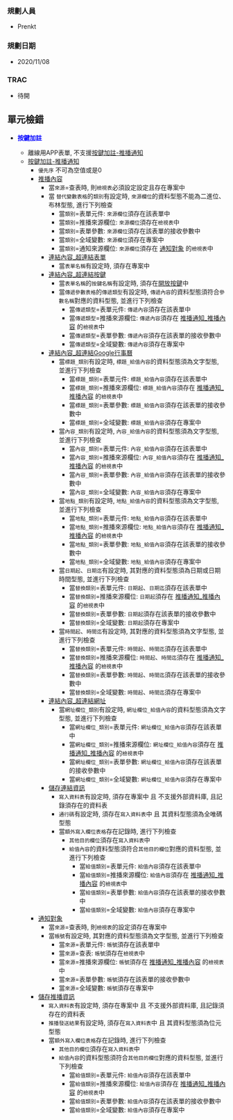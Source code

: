### <div id="user">規劃人員</div>
* Prenkt

### <div id="updatedate">規劃日期</div>
* 2020/11/08

### <div id="trac">TRAC</div>
* 待開


## <div id="unit-detection">單元檢錯</div>
* <p id="fieldbreak1" style="color:blue;font-weight:bold">按鍵加註</p>

    * 離線用APP表單, 不支援[按鍵加註-推播通知][link_MAENotice]
    * [按鍵加註-推播通知][link_MAENotice]
        * `優先序` 不可為空值或是0 
        *  [推播內容][link_MAENotice_fieldbreak3]
            * 當`來源`=查表時, 則`檢視表`必須設定設定且存在專案中
            * 當 `替代變數表格`的`類別`有設定時, `來源欄位`的資料型態不能為二進位、布林型態, 進行下列檢查
                * 當`類別`=表單元件: `來源欄位`須存在該表單中
                * 當`類別`=推播來源欄位: `來源欄位`須存在`檢視表`中
                * 當`類別`=表單參數: `來源欄位`須存在該表單的接收參數中
                * 當`類別`=全域變數: `來源欄位`須存在專案中
                * 當`類別`=通知來源欄位: `來源欄位`須存在 [通知對象][link_MAENotice_fieldbreak4] 的`檢視表`中
            * [連結內容_超連結表單][link_linkform]
                * 當`表單名稱`有設定時, 須存在專案中
            * [連結內容_超連結按鍵][link_linkbutton]
                * 當`表單名稱`的`按鍵名稱`有設定時, 須存在[開放按鍵][link_ExternalCallButton]中
                * 當`傳遞參數表格`的`傳遞類型`有設定時, `傳遞內容`的資料型態須符合`參數名稱`對應的資料型態, 並進行下列檢查
                    * 當`傳遞類型`=表單元件: `傳遞內容`須存在該表單中
                    * 當`傳遞類型`=推播來源欄位: `傳遞內容`須存在 [推播通知_推播內容][link_conentviewno] 的`檢視表`中
                    * 當`傳遞類型`=表單參數: `傳遞內容`須存在該表單的接收參數中
                    * 當`傳遞類型`=全域變數: `傳遞內容`須存在專案中
            * [連結內容_超連結Google行事曆][link_linkgooglecalendar]
                * 當`標題_類別`有設定時, `標題_給值內容`的資料型態須為文字型態, 並進行下列檢查
                    * 當`標題_類別`=表單元件: `標題_給值內容`須存在該表單中
                    * 當`標題_類別`=推播來源欄位: `標題_給值內容`須存在 [推播通知_推播內容][link_conentviewno] 的`檢視表`中
                    * 當`標題_類別`=表單參數: `標題_給值內容`須存在該表單的接收參數中
                    * 當`標題_類別`=全域變數: `標題_給值內容`須存在專案中
                * 當`內容_類別`有設定時, `內容_給值內容`的資料型態須為文字型態, 並進行下列檢查
                    * 當`內容_類別`=表單元件: `內容_給值內容`須存在該表單中
                    * 當`內容_類別`=推播來源欄位: `內容_給值內容`須存在 [推播通知_推播內容][link_conentviewno] 的`檢視表`中
                    * 當`內容_類別`=表單參數: `內容_給值內容`須存在該表單的接收參數中
                    * 當`內容_類別`=全域變數: `內容_給值內容`須存在專案中
                * 當`地點_類別`有設定時, `地點_給值內容`的資料型態須為文字型態, 並進行下列檢查
                    * 當`地點_類別`=表單元件: `地點_給值內容`須存在該表單中
                    * 當`地點_類別`=推播來源欄位: `地點_給值內容`須存在 [推播通知_推播內容][link_conentviewno] 的`檢視表`中
                    * 當`地點_類別`=表單參數: `地點_給值內容`須存在該表單的接收參數中
                    * 當`地點_類別`=全域變數: `地點_給值內容`須存在專案中
                * 當`日期起`、`日期迄`有設定時, 其對應的資料型態須為日期或日期時間型態, 並進行下列檢查
                    * 當`替換類別`=表單元件: `日期起`、`日期迄`須存在該表單中
                    * 當`替換類別`=推播來源欄位: `日期起`須存在 [推播通知_推播內容][link_conentviewno] 的`檢視表`中
                    * 當`替換類別`=表單參數: `日期起`須存在該表單的接收參數中
                    * 當`替換類別`=全域變數: `日期起`須存在專案中
                * 當`時間起`、`時間迄`有設定時, 其對應的資料型態須為文字型態, 並進行下列檢查
                    * 當`替換類別`=表單元件: `時間起`、`時間迄`須存在該表單中
                    * 當`替換類別`=推播來源欄位: `時間起`、`時間迄`須存在 [推播通知_推播內容][link_conentviewno] 的`檢視表`中
                    * 當`替換類別`=表單參數: `時間起`、`時間迄`須存在該表單的接收參數中
                    * 當`替換類別`=全域變數: `時間起`、`時間迄`須存在專案中
            * [連結內容_超連結網址][link_linkurl]
               * 當`網址欄位_類別`有設定時, `網址欄位_給值內容`的資料型態須為文字型態, 並進行下列檢查
                    * 當`網址欄位_類別`=表單元件: `網址欄位_給值內容`須存在該表單中
                    * 當`網址欄位_類別`=推播來源欄位: `網址欄位_給值內容`須存在 [推播通知_推播內容][link_conentviewno] 的`檢視表`中
                    * 當`網址欄位_類別`=表單參數: `網址欄位_給值內容`須存在該表單的接收參數中
                    * 當`網址欄位_類別`=全域變數: `網址欄位_給值內容`須存在專案中
            * [儲存連結資訊][link_savelinkinfo]
                * `寫入資料表`有設定時, 須存在專案中 且 不支援外部資料庫, 且記錄須存在的資料表
                * `通行碼`有設定時, 須存在`寫入資料表`中 且 其資料型態須為全唯碼型態
                * 當`額外寫入欄位表格`存在記錄時, 進行下列檢查
                    * `其他目的欄位`須存在`寫入資料表`中
                    * `給值內容`的資料型態須符合`其他目的欄位`對應的資料型態, 並進行下列檢查
                        * 當`給值類別`=表單元件: `給值內容`須存在該表單中
                        * 當`給值類別`=推播來源欄位: `給值內容`須存在 [推播通知_推播內容][link_conentviewno] 的`檢視表`中
                        * 當`給值類別`=表單參數: `給值內容`須存在該表單的接收參數中
                        * 當`給值類別`=全域變數: `給值內容`須存在專案中
        * [通知對象][link_MAENotice_fieldbreak4]
            * 當`來源`=查表時, 則`檢視表`的設定須存在專案中
            * 當`帳號`有設定時, 其對應的資料型態須為文字型態, 並進行下列檢查
                * 當`來源`=表單元件: `帳號`須存在該表單中
                * 當`來源`=查表: `帳號`須存在`檢視表`中
                * 當`來源`=推播來源欄位: `帳號`須存在 [推播通知_推播內容][link_conentviewno] 的`檢視表`中
                * 當`來源`=表單參數: `帳號`須存在該表單的接收參數中
                * 當`來源`=全域變數: `帳號`須存在專案中
        * [儲存推播資訊][link_savenoticeinfo]
            * `寫入資料表`有設定時, 須存在專案中 且 不支援外部資料庫, 且記錄須存在的資料表
            * `推播發送結果`有設定時, 須存在`寫入資料表`中 且 其資料型態須為位元型態
            * 當`額外寫入欄位表格`存在記錄時, 進行下列檢查
                * `其他目的欄位`須存在`寫入資料表`中
                * `給值內容`的資料型態須符合`其他目的欄位`對應的資料型態, 並進行下列檢查
                    * 當`給值類別`=表單元件: `給值內容`須存在該表單中
                    * 當`給值類別`=推播來源欄位: `給值內容`須存在 [推播通知_推播內容][link_conentviewno] 的`檢視表`中
                    * 當`給值類別`=表單參數: `給值內容`須存在該表單的接收參數中
                    * 當`給值類別`=全域變數: `給值內容`須存在專案中

<!-- 超連結 -->
[link_MAENotice]:BAMAENotice.md "按鍵加註-推播通知"
[link_MAENotice_fieldbreak2]: BAMAENotice.md#fieldbreak2 "欄位說明/推播人"

[link_MAENotice_fieldbreak3]: BAMAENotice.md#fieldbreak3 "欄位說明/推播內容"
[link_conentviewno]:BAMAENotice.md#conentviewno "按鍵加註-推播通知/推播內容/檢視表"
[link_replacetype]:BAMAENotice.md#replacetype "按鍵加註-推播通知/推播內容/來源"
[link_contentparameterid]:BAMAENotice.md#contentparameterid "按鍵加註-推播通知/推播內容/過濾"
[link_keynote]:BAMAENotice.md#keynote "按鍵加註-推播通知/推播內容/主旨"
[link_content]:BAMAENotice.md#content "按鍵加註-推播通知/推播內容/內容"

[link_MAENotice_fieldbreak4]: BAMAENotice.md#fieldbreak4 "按鍵加註-推播通知/通知對象"
[link_noticertype]:BAMAENotice.md#noticertype "按鍵加註-推播通知/通知對象/來源"
[link_useraccount]:BAMAENotice.md#useraccount "按鍵加註-推播通知/通知對象/使用者帳號"
[link_sender]:BAMAENotice.md#sender "按鍵加註-推播通知/推播人"

[link_linkform]:MAENotice-Link-Form.md "連結內容_超連結表單"
[link_linkbutton]:MAENotice-Link-Button.md "連結內容_超連結按鍵"
[link_linkgooglecalendar]:MAENotice-Link-GoogleCalendar.md "連結內容_超連結Google行事曆"
[link_linkurl]:MAENotice-Link-URL.md "連結內容_超連結網址"
[link_savelinkinfo]:BAMAENotice.md#MAENotice-SaveLinkInfo.md "儲存連結資訊"
[link_savenoticeinfo]:BAMAENotice.md#MAENotice-SaveNoticeInfo.md "儲存推播資訊"

[link_ExternalCallButton]:/8.10.0/IDE/Specification/ExternalCallButton/README.md "開放按鍵"
[link_SpecificationsRemarks]:/8.10.0/IDE/Specification/SpecificationsRemarks/README.md "規格備註"
